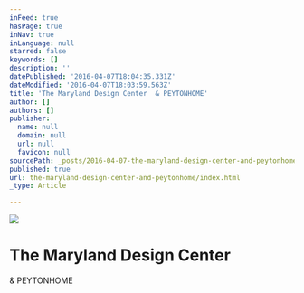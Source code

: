 ```yaml
---
inFeed: true
hasPage: true
inNav: true
inLanguage: null
starred: false
keywords: []
description: ''
datePublished: '2016-04-07T18:04:35.331Z'
dateModified: '2016-04-07T18:03:59.563Z'
title: 'The Maryland Design Center  & PEYTONHOME'
author: []
authors: []
publisher:
  name: null
  domain: null
  url: null
  favicon: null
sourcePath: _posts/2016-04-07-the-maryland-design-center-and-peytonhome.md
published: true
url: the-maryland-design-center-and-peytonhome/index.html
_type: Article

---
```

![](https://the-grid-user-content.s3-us-west-2.amazonaws.com/cf8fdaf5-9e14-4395-9bf6-045c15d20c5e.jpg)

# The Maryland Design Center   
& PEYTONHOME